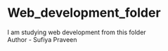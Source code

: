 # Web_development_folder
I am studying web development from this folder
<br>
Author - Sufiya Praveen
